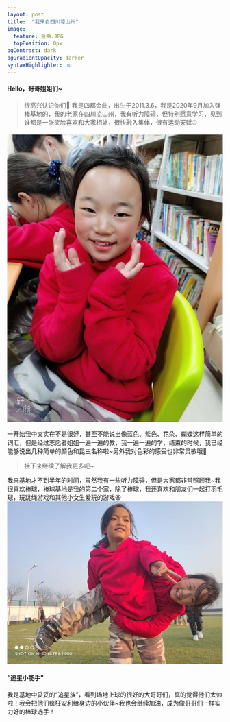 ```yaml
---
layout: post
title:  "我来自四川凉山州"
image:
  feature: 金曲.JPG
  topPosition: 0px
bgContrast: dark
bgGradientOpacity: darker
syntaxHighlighter: no
---
```


#### Hello，哥哥姐姐们~
>很高兴认识你们💜
>我是四都金曲，出生于2011.3.6，我是2020年9月加入强棒基地的，我的老家在四川凉山州，我有听力障碍，但特别愿意学习，见到谁都是一张笑脸喜欢和大家相处，很快融入集体，很有运动天赋⚾

![](../assets/images/2.png)

一开始我中文实在不是很好，甚至不能说出像蓝色、紫色、花朵、蝴蝶这样简单的词汇，但是经过志愿者姐姐一遍一遍的教，我一遍一遍的学，结束的时候，我已经能够说出几种简单的颜色和昆虫名称啦~另外我对色彩的感受也非常灵敏哦🎨

>接下来继续了解我更多吧~

我来基地才不到半年的时间，虽然我有一些听力障碍，但是大家都非常照顾我~我很喜欢棒球，棒球基地是我的第二个家，除了棒球，我还喜欢和朋友们一起打羽毛球，玩跳绳游戏和其他小女生爱玩的游戏😆
![和朋友一起玩耍](../assets/images/3.png)

#### “追星小能手”
我是基地中妥妥的“追星族”，看到场地上球的很好的大哥哥们，真的觉得他们太帅啦！我会把他们疯狂安利给身边的小伙伴~我也会继续加油，成为像哥哥们一样实力好的棒球选手！

